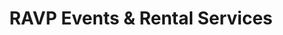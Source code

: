 ---
title: "RAVP Events & Rental Services"
url: /phoenix/ravp-events-and-rental-services/
shop: storage rental
---